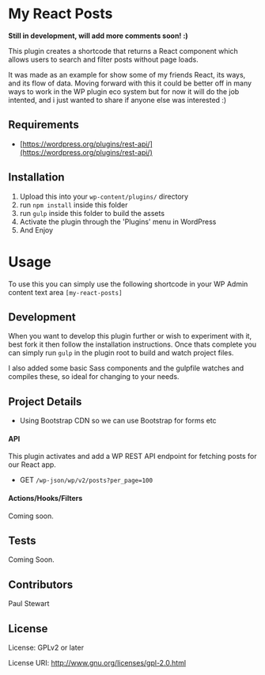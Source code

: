 # My React Posts

**Still in development, will add more comments soon! :)**

This plugin creates a shortcode that returns a React component which allows users to search and filter posts without page loads. 

It was made as an example for show some of my friends React, its ways, and its flow of data. Moving forward with this it could be better off in many ways to work in the WP plugin eco system but for now it will do the job intented, and i just wanted to share if anyone else was interested :)

## Requirements

* [https://wordpress.org/plugins/rest-api/](https://wordpress.org/plugins/rest-api/)

## Installation

1. Upload this into your `wp-content/plugins/` directory
2. run `npm install` inside this folder
3. run `gulp` inside this folder to build the assets
4. Activate the plugin through the 'Plugins' menu in WordPress
5. And Enjoy

# Usage

To use this you can simply use the following shortcode in your WP Admin content text area `[my-react-posts]`

## Development

When you want to develop this plugin further or wish to experiment with it, best fork it then follow the installation instructions. Once thats complete you can simply run `gulp` in the plugin root to build and watch project files.

I also added some basic Sass components and the gulpfile watches and compiles these, so ideal for changing to your needs.

## Project Details

* Using Bootstrap CDN so we can use Bootstrap for forms etc

#### API

This plugin activates and add a WP REST API endpoint for fetching posts for our React app.

* GET `/wp-json/wp/v2/posts?per_page=100`


#### Actions/Hooks/Filters

Coming soon.

## Tests

Coming Soon.

## Contributors

Paul Stewart


## License

License: GPLv2 or later

License URI: http://www.gnu.org/licenses/gpl-2.0.html
